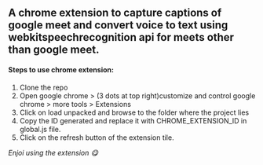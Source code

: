 ## A chrome extension to capture captions of google meet and convert voice to text using webkitspeechrecognition api for meets other than google meet. 

#### Steps to use chrome extension:
1) Clone the repo
2) Open google chrome > (3 dots at top right)customize and control google chrome > more tools > Extensions
3) Click on load unpacked and browse to the folder where the project lies
4) Copy the ID generated and replace it with CHROME_EXTENSION_ID in global.js file.
5) Click on the refresh button of the extension tile. 

*Enjoi using the extension :yum:*
